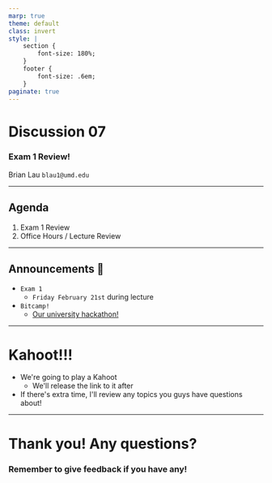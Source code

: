 ```yaml
---
marp: true
theme: default
class: invert
style: |
    section {
        font-size: 180%;
    }
    footer {
        font-size: .6em;
    }
paginate: true
---
```

<!-- 
_paginate: false
_class: invert
-->

# <!--fit--> Discussion 07
<!-- 
_footer: "Credits to Adit Bala for the MARP template <3"
-->

### Exam 1 Review!

Brian Lau
`blau1@umd.edu`

---
## Agenda
<!-- 
_footer: Slides available at [`teaching.beelau.dev`](https://teaching.beelau.dev)
-->
1. Exam 1 Review
2. Office Hours / Lecture Review
---

## Announcements :mega:
<!-- 
_footer: Slides available at [`teaching.beelau.dev`](https://teaching.beelau.dev)
-->
- `Exam 1`
    - `Friday February 21st` during lecture
- `Bitcamp!`
    - [Our university hackathon!](https://bit.camp/)
---
# Kahoot!!!
- We're going to play a Kahoot
    - We'll release the link to it after
- If there's extra time, I'll review any topics you guys have questions about!
---
# Thank you! Any questions?

### Remember to give feedback if you have any!
